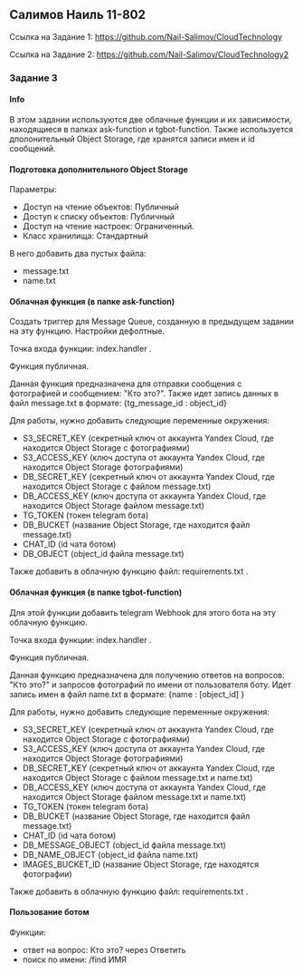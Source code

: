 
## Салимов Наиль 11-802


Ссылка на Задание 1: https://github.com/Nail-Salimov/CloudTechnology

Ссылка на Задание 2: https://github.com/Nail-Salimov/CloudTechnology2

### Задание 3


#### Info

В этом задании используются две облачные функции и их зависимости, находящиеся в папках ask-function и tgbot-function. Также используется дполонительный Object Storage, где хранятся записи имен и id сообщений.


#### Подготовка дополнительного Object Storage

Параметры:
 - Доступ на чтение объектов: Публичный
 - Доступ к списку объектов: Публичный
 - Доступ на чтение настроек: Ограниченный. 
 - Класс хранилища: Стандартный

В него добавить два пустых файла:
 - message.txt
 - name.txt


#### Облачная функция (в папке ask-function)

Создать триггер для Message Queue, созданную в предыдущем задании на эту функцию.
Настройки дефолтные.

Точка входа функции: index.handler .

Функция публичная.

Данная функция предназначена для отправки сообщения с фотографией и сообщением: "Кто это?". Также идет запись данных в файл message.txt в формате: {tg_message_id : object_id}  


Для работы, нужно добавить следующие переменные окружения:
	
 - S3_SECRET_KEY   (секретный ключ от аккаунта Yandex Cloud, где находится Object Storage с фотографиями)
 - S3_ACCESS_KEY   (ключ доступа от аккаунта Yandex Cloud, где находится Object Storage  фотографиями)
 - DB_SECRET_KEY   (секретный ключ от аккаунта Yandex Cloud, где находится Object Storage с файлом message.txt)
 - DB_ACCESS_KEY   (ключ доступа от аккаунта Yandex Cloud, где находится Object Storage  файлом message.txt)
 - TG_TOKEN (токен telegram бота)
 - DB_BUCKET (название Object Storage, где находится файл message.txt)
 - CHAT_ID (id чата ботом)
 - DB_OBJECT (object_id файла message.txt)


Также добавить в облачную функцию файл: requirements.txt . 


#### Облачная функция (в папке tgbot-function)

Для этой функции добавить telegram Webhook для этого бота на эту облачную функцию. 

Точка входа функции: index.handler .

Функция публичная.

Данная функцию предназначена для получению ответов на вопросов: "Кто это?" и запросов фотографий по имени от пользователя боту. Идет запись имен в файл name.txt в формате: {name : [object_id] }

Для работы, нужно добавить следующие переменные окружения:
 - S3_SECRET_KEY   (секретный ключ от аккаунта Yandex Cloud, где находится Object Storage с фотографиями)
 - S3_ACCESS_KEY   (ключ доступа от аккаунта Yandex Cloud, где находится Object Storage  фотографиями)
 - DB_SECRET_KEY   (секретный ключ от аккаунта Yandex Cloud, где находится Object Storage с файлом message.txt и name.txt)
 - DB_ACCESS_KEY   (ключ доступа от аккаунта Yandex Cloud, где находится Object Storage  файлом message.txt и name.txt)
 - TG_TOKEN (токен telegram бота)
 - DB_BUCKET (название Object Storage, где находится файл message.txt)
 - CHAT_ID (id чата ботом)
 - DB_MESSAGE_OBJECT (object_id файла message.txt)
 - DB_NAME_OBJECT (object_id файла name.txt)
 - IMAGES_BUCKET_ID (название Object Storage, где находятся фотографии)

Также добавить в облачную функцию файл: requirements.txt .

#### Пользование ботом

Функции:
 - ответ на вопрос: Кто это? через Ответить
 - поиск по имени: /find ИМЯ 
